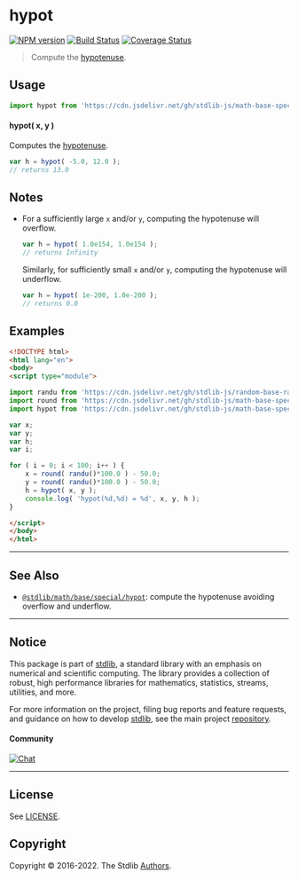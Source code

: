 <!--

@license Apache-2.0

Copyright (c) 2018 The Stdlib Authors.

Licensed under the Apache License, Version 2.0 (the "License");
you may not use this file except in compliance with the License.
You may obtain a copy of the License at

   http://www.apache.org/licenses/LICENSE-2.0

Unless required by applicable law or agreed to in writing, software
distributed under the License is distributed on an "AS IS" BASIS,
WITHOUT WARRANTIES OR CONDITIONS OF ANY KIND, either express or implied.
See the License for the specific language governing permissions and
limitations under the License.

-->

# hypot

[![NPM version][npm-image]][npm-url] [![Build Status][test-image]][test-url] [![Coverage Status][coverage-image]][coverage-url] <!-- [![dependencies][dependencies-image]][dependencies-url] -->

> Compute the [hypotenuse][hypotenuse].

<!-- Section to include introductory text. Make sure to keep an empty line after the intro `section` element and another before the `/section` close. -->

<section class="intro">

</section>

<!-- /.intro -->

<!-- Package usage documentation. -->



<section class="usage">

## Usage

```javascript
import hypot from 'https://cdn.jsdelivr.net/gh/stdlib-js/math-base-special-fast-hypot@esm/index.mjs';
```

#### hypot( x, y )

Computes the [hypotenuse][hypotenuse].

```javascript
var h = hypot( -5.0, 12.0 );
// returns 13.0
```

</section>

<!-- /.usage -->

<!-- Package usage notes. Make sure to keep an empty line after the `section` element and another before the `/section` close. -->

<section class="notes">

## Notes

-   For a sufficiently large `x` and/or `y`, computing the hypotenuse will overflow.

    ```javascript
    var h = hypot( 1.0e154, 1.0e154 );
    // returns Infinity
    ```

    Similarly, for sufficiently small `x` and/or `y`, computing the hypotenuse will underflow.

    ```javascript
    var h = hypot( 1e-200, 1.0e-200 );
    // returns 0.0
    ```

</section>

<!-- /.notes -->

<!-- Package usage examples. -->

<section class="examples">

## Examples

<!-- eslint no-undef: "error" -->

```html
<!DOCTYPE html>
<html lang="en">
<body>
<script type="module">

import randu from 'https://cdn.jsdelivr.net/gh/stdlib-js/random-base-randu@esm/index.mjs';
import round from 'https://cdn.jsdelivr.net/gh/stdlib-js/math-base-special-round@esm/index.mjs';
import hypot from 'https://cdn.jsdelivr.net/gh/stdlib-js/math-base-special-fast-hypot@esm/index.mjs';

var x;
var y;
var h;
var i;

for ( i = 0; i < 100; i++ ) {
    x = round( randu()*100.0 ) - 50.0;
    y = round( randu()*100.0 ) - 50.0;
    h = hypot( x, y );
    console.log( 'hypot(%d,%d) = %d', x, y, h );
}

</script>
</body>
</html>
```

</section>

<!-- /.examples -->

<!-- Section to include cited references. If references are included, add a horizontal rule *before* the section. Make sure to keep an empty line after the `section` element and another before the `/section` close. -->

<section class="references">

</section>

<!-- /.references -->

<!-- Section for related `stdlib` packages. Do not manually edit this section, as it is automatically populated. -->

<section class="related">

* * *

## See Also

-   <span class="package-name">[`@stdlib/math/base/special/hypot`][@stdlib/math/base/special/hypot]</span><span class="delimiter">: </span><span class="description">compute the hypotenuse avoiding overflow and underflow.</span>

</section>

<!-- /.related -->

<!-- Section for all links. Make sure to keep an empty line after the `section` element and another before the `/section` close. -->


<section class="main-repo" >

* * *

## Notice

This package is part of [stdlib][stdlib], a standard library with an emphasis on numerical and scientific computing. The library provides a collection of robust, high performance libraries for mathematics, statistics, streams, utilities, and more.

For more information on the project, filing bug reports and feature requests, and guidance on how to develop [stdlib][stdlib], see the main project [repository][stdlib].

#### Community

[![Chat][chat-image]][chat-url]

---

## License

See [LICENSE][stdlib-license].


## Copyright

Copyright &copy; 2016-2022. The Stdlib [Authors][stdlib-authors].

</section>

<!-- /.stdlib -->

<!-- Section for all links. Make sure to keep an empty line after the `section` element and another before the `/section` close. -->

<section class="links">

[npm-image]: http://img.shields.io/npm/v/@stdlib/math-base-special-fast-hypot.svg
[npm-url]: https://npmjs.org/package/@stdlib/math-base-special-fast-hypot

[test-image]: https://github.com/stdlib-js/math-base-special-fast-hypot/actions/workflows/test.yml/badge.svg?branch=main
[test-url]: https://github.com/stdlib-js/math-base-special-fast-hypot/actions/workflows/test.yml?query=branch:main

[coverage-image]: https://img.shields.io/codecov/c/github/stdlib-js/math-base-special-fast-hypot/main.svg
[coverage-url]: https://codecov.io/github/stdlib-js/math-base-special-fast-hypot?branch=main

<!--

[dependencies-image]: https://img.shields.io/david/stdlib-js/math-base-special-fast-hypot.svg
[dependencies-url]: https://david-dm.org/stdlib-js/math-base-special-fast-hypot/main

-->

[chat-image]: https://img.shields.io/gitter/room/stdlib-js/stdlib.svg
[chat-url]: https://gitter.im/stdlib-js/stdlib/

[stdlib]: https://github.com/stdlib-js/stdlib

[stdlib-authors]: https://github.com/stdlib-js/stdlib/graphs/contributors

[umd]: https://github.com/umdjs/umd
[es-module]: https://developer.mozilla.org/en-US/docs/Web/JavaScript/Guide/Modules

[deno-url]: https://github.com/stdlib-js/math-base-special-fast-hypot/tree/deno
[umd-url]: https://github.com/stdlib-js/math-base-special-fast-hypot/tree/umd
[esm-url]: https://github.com/stdlib-js/math-base-special-fast-hypot/tree/esm
[branches-url]: https://github.com/stdlib-js/math-base-special-fast-hypot/blob/main/branches.md

[stdlib-license]: https://raw.githubusercontent.com/stdlib-js/math-base-special-fast-hypot/main/LICENSE

[hypotenuse]: http://en.wikipedia.org/wiki/Pythagorean_theorem

<!-- <related-links> -->

[@stdlib/math/base/special/hypot]: https://github.com/stdlib-js/math-base-special-hypot/tree/esm

<!-- </related-links> -->

</section>

<!-- /.links -->
